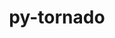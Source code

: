 ---
title: "py-tornado"
layout: cache
categories: [package, v0.18.1]
meta: {"versions": ["5.1.1", "6.1"], "compilers": ["gcc@=7.5.0"], "oss": ["ubuntu18.04"], "platforms": ["linux"], "targets": ["x86_64"], "stacks": ["data-vis-sdk", "e4s", "root"], "num_specs": 4, "num_specs_by_stack": {"root": 4, "e4s": 3, "data-vis-sdk": 1}}
spec_details: [{"hash": "c5bvsevefzgabnwg25ofxvosmrzqq4gm", "compiler": "gcc@=7.5.0", "versions": ["6.1"], "os": "ubuntu18.04", "platform": "linux", "target": "x86_64", "variants": [], "stacks": ["root", "e4s"], "size": "-", "tarball": "https://binaries.spack.io/releases/v0.18.1/build_cache/linux-ubuntu18.04-x86_64/gcc-7.5.0/py-tornado-6.1/linux-ubuntu18.04-x86_64-gcc-7.5.0-py-tornado-6.1-c5bvsevefzgabnwg25ofxvosmrzqq4gm.spack"}, {"hash": "eyqfomzbpkwfrl5mk7lfopvruxze6t37", "compiler": "gcc@=7.5.0", "versions": ["6.1"], "os": "ubuntu18.04", "platform": "linux", "target": "x86_64", "variants": [], "stacks": ["root", "data-vis-sdk"], "size": "-", "tarball": "https://binaries.spack.io/releases/v0.18.1/build_cache/linux-ubuntu18.04-x86_64/gcc-7.5.0/py-tornado-6.1/linux-ubuntu18.04-x86_64-gcc-7.5.0-py-tornado-6.1-eyqfomzbpkwfrl5mk7lfopvruxze6t37.spack"}, {"hash": "4uayajbfgm6lba7z4ltwi2o6h4iocsdt", "compiler": "gcc@=7.5.0", "versions": ["6.1"], "os": "ubuntu18.04", "platform": "linux", "target": "x86_64", "variants": [], "stacks": ["root", "e4s"], "size": "-", "tarball": "https://binaries.spack.io/releases/v0.18.1/build_cache/linux-ubuntu18.04-x86_64/gcc-7.5.0/py-tornado-6.1/linux-ubuntu18.04-x86_64-gcc-7.5.0-py-tornado-6.1-4uayajbfgm6lba7z4ltwi2o6h4iocsdt.spack"}, {"hash": "cjavngjrem2rdfai2se5xpf6agtu334i", "compiler": "gcc@=7.5.0", "versions": ["5.1.1"], "os": "ubuntu18.04", "platform": "linux", "target": "x86_64", "variants": [], "stacks": ["root", "e4s"], "size": "-", "tarball": "https://binaries.spack.io/releases/v0.18.1/build_cache/linux-ubuntu18.04-x86_64/gcc-7.5.0/py-tornado-5.1.1/linux-ubuntu18.04-x86_64-gcc-7.5.0-py-tornado-5.1.1-cjavngjrem2rdfai2se5xpf6agtu334i.spack"}]
---
